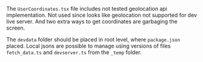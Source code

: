 
The `UserCoordinates.tsx` file includes not tested geolocation api implementation. Not used since looks like geolocation not supported for dev live server. And two extra ways to get coordinates are garbaging the screen.  

The `devdata` folder should be placed in root level, where `package.json` placed. Local jsons are possible to manage using versions of files `fetch_data.ts` and `devserver.ts` from the `_temp` folder.  